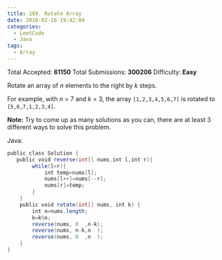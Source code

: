 ```yaml
---
title: 189. Rotate Array
date: 2016-02-16 19:42:04
categories:
  - LeetCode
  - Java
tags:
  - Array
---
```


Total Accepted: **61150**
Total Submissions: **300206**
Difficulty: **Easy**

Rotate an array of _n_ elements to the right by _k_ steps.

For example, with _n_ = 7 and _k_ = 3, the array `[1,2,3,4,5,6,7]` is rotated to `[5,6,7,1,2,3,4]`.

**Note:**
Try to come up as many solutions as you can, there are at least 3 different ways to solve this problem.

<!-- more -->

Java:

``` java
public class Solution {
   public void reverse(int[] nums,int l,int r){
        while(l<r){
            int temp=nums[l];
            nums[l++]=nums[--r];
            nums[r]=temp;
        }
    }
    public void rotate(int[] nums, int k) {
        int n=nums.length;
        k=k%n;
        reverse(nums, 0  ,n-k);
        reverse(nums, n-k,n  );
        reverse(nums, 0  ,n  );
    }
}
```